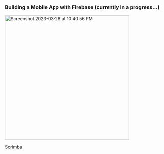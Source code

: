 ### Building a Mobile App with Firebase (currently in a progress...)

<img width="400" alt="Screenshot 2023-03-28 at 10 40 56 PM" src="https://user-images.githubusercontent.com/82247833/228437161-090df491-a1f5-48db-adb3-a8908c57f9ef.png">

[Scrimba](https://scrimba.com/learn/firebase)
